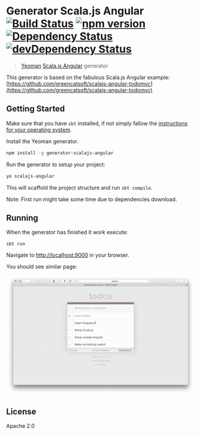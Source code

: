 # Generator Scala.js Angular [![Build Status](https://secure.travis-ci.org/jmnarloch/generator-scalajs-angular.png?branch=master)](https://travis-ci.org/jmnarloch/generator-scalajs-angular) [![npm version](https://badge.fury.io/js/generator-scalajs-angular.svg)](http://badge.fury.io/js/generator-scalajs-angular) [![Dependency Status](https://david-dm.org/jmnarloch/generator-scalajs-angular.svg)](https://david-dm.org/jmnarloch/generator-scalajs-angular) [![devDependency Status](https://david-dm.org/jmnarloch/generator-scalajs-angular/dev-status.svg)](https://david-dm.org/jmnarloch/generator-scalajs-angular#info=devDependencies)

> [Yeoman](http://yeoman.io) [Scala.js Angular](https://github.com/greencatsoft/scalajs-angular) generator

This generator is based on the fabulous Scala.js Angular example: [https://github.com/greencatsoft/scalajs-angular-todomvc](https://github.com/greencatsoft/scalajs-angular-todomvc)

## Getting Started

Make sure that you have `sbt` installed, if not simply fallow the [instructions for your operating system](http://www.scala-sbt.org/0.13/tutorial/Setup.html). 

Install the Yeoman generator.

```bash
npm install -g generator-scalajs-angular
```

Run the generator to setup your project:

```bash
yo scalajs-angular
```

This will scaffold the project structure and run `sbt compile`.

Note: First run might take some time due to dependencies download.
 
## Running

When the generator has finished it work execute:

```
sbt run
```

Navigate to [http://localhost:9000](http://localhost:9000) in your browser.

You should see similar page:

![TodoMVC Example](/todo-app.png?raw=true "TodoMVC example")

## License

Apache 2.0
